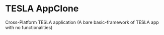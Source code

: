 # TESLA AppClone
 Cross-Platform TESLA application
(A bare basic-framework of TESLA app with no functionalities)

